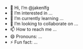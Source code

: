 - 👋 Hi, I’m @jakenlfg
- 👀 I’m interested in ...
- 🌱 I’m currently learning ...
- 💞️ I’m looking to collaborate on ...
- 📫 How to reach me ...
- 😄 Pronouns: ...
- ⚡ Fun fact: ...

<!---
jakenlfg/jakenlfg is a ✨ special ✨ repository because its `README.md` (this file) appears on your GitHub profile.
You can click the Preview link to take a look at your changes.
--->
